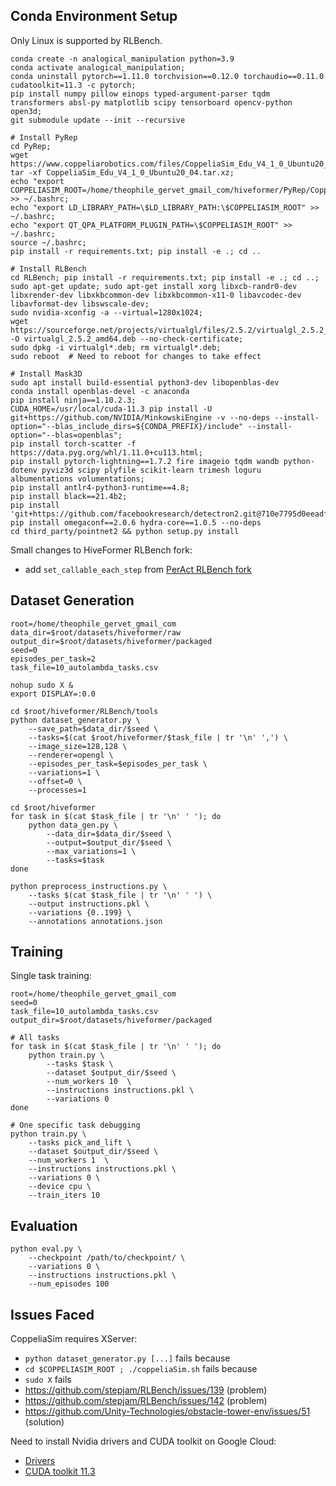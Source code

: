 ## Conda Environment Setup

Only Linux is supported by RLBench.
```
conda create -n analogical_manipulation python=3.9
conda activate analogical_manipulation;
conda uninstall pytorch==1.11.0 torchvision==0.12.0 torchaudio==0.11.0 cudatoolkit=11.3 -c pytorch;
pip install numpy pillow einops typed-argument-parser tqdm transformers absl-py matplotlib scipy tensorboard opencv-python open3d;
git submodule update --init --recursive

# Install PyRep
cd PyRep; 
wget https://www.coppeliarobotics.com/files/CoppeliaSim_Edu_V4_1_0_Ubuntu20_04.tar.xz; 
tar -xf CoppeliaSim_Edu_V4_1_0_Ubuntu20_04.tar.xz;
echo "export COPPELIASIM_ROOT=/home/theophile_gervet_gmail_com/hiveformer/PyRep/CoppeliaSim_Edu_V4_1_0_Ubuntu20_04" >> ~/.bashrc; 
echo "export LD_LIBRARY_PATH=\$LD_LIBRARY_PATH:\$COPPELIASIM_ROOT" >> ~/.bashrc;
echo "export QT_QPA_PLATFORM_PLUGIN_PATH=\$COPPELIASIM_ROOT" >> ~/.bashrc;
source ~/.bashrc;
pip install -r requirements.txt; pip install -e .; cd ..

# Install RLBench
cd RLBench; pip install -r requirements.txt; pip install -e .; cd ..;
sudo apt-get update; sudo apt-get install xorg libxcb-randr0-dev libxrender-dev libxkbcommon-dev libxkbcommon-x11-0 libavcodec-dev libavformat-dev libswscale-dev;
sudo nvidia-xconfig -a --virtual=1280x1024;
wget https://sourceforge.net/projects/virtualgl/files/2.5.2/virtualgl_2.5.2_amd64.deb/download -O virtualgl_2.5.2_amd64.deb --no-check-certificate;
sudo dpkg -i virtualgl*.deb; rm virtualgl*.deb;
sudo reboot  # Need to reboot for changes to take effect

# Install Mask3D
sudo apt install build-essential python3-dev libopenblas-dev
conda install openblas-devel -c anaconda
pip install ninja==1.10.2.3;
CUDA_HOME=/usr/local/cuda-11.3 pip install -U git+https://github.com/NVIDIA/MinkowskiEngine -v --no-deps --install-option="--blas_include_dirs=${CONDA_PREFIX}/include" --install-option="--blas=openblas";
pip install torch-scatter -f https://data.pyg.org/whl/1.11.0+cu113.html;
pip install pytorch-lightning==1.7.2 fire imageio tqdm wandb python-dotenv pyviz3d scipy plyfile scikit-learn trimesh loguru albumentations volumentations;
pip install antlr4-python3-runtime==4.8;
pip install black==21.4b2;
pip install 'git+https://github.com/facebookresearch/detectron2.git@710e7795d0eeadf9def0e7ef957eea13532e34cf';
pip install omegaconf==2.0.6 hydra-core==1.0.5 --no-deps
cd third_party/pointnet2 && python setup.py install
```

Small changes to HiveFormer RLBench fork:
* add `set_callable_each_step` from [PerAct RLBench fork](https://github.com/MohitShridhar/RLBench/blob/peract/rlbench/action_modes/arm_action_modes.py)

## Dataset Generation

```
root=/home/theophile_gervet_gmail_com
data_dir=$root/datasets/hiveformer/raw
output_dir=$root/datasets/hiveformer/packaged
seed=0
episodes_per_task=2
task_file=10_autolambda_tasks.csv

nohup sudo X &
export DISPLAY=:0.0

cd $root/hiveformer/RLBench/tools
python dataset_generator.py \
    --save_path=$data_dir/$seed \
    --tasks=$(cat $root/hiveformer/$task_file | tr '\n' ',') \
    --image_size=128,128 \
    --renderer=opengl \
    --episodes_per_task=$episodes_per_task \
    --variations=1 \
    --offset=0 \
    --processes=1

cd $root/hiveformer
for task in $(cat $task_file | tr '\n' ' '); do
    python data_gen.py \
        --data_dir=$data_dir/$seed \
        --output=$output_dir/$seed \
        --max_variations=1 \
        --tasks=$task
done

python preprocess_instructions.py \
    --tasks $(cat $task_file | tr '\n' ' ') \
    --output instructions.pkl \
    --variations {0..199} \
    --annotations annotations.json
```

## Training

Single task training:
```
root=/home/theophile_gervet_gmail_com
seed=0
task_file=10_autolambda_tasks.csv
output_dir=$root/datasets/hiveformer/packaged

# All tasks
for task in $(cat $task_file | tr '\n' ' '); do
    python train.py \
        --tasks $task \
        --dataset $output_dir/$seed \
        --num_workers 10  \
        --instructions instructions.pkl \
        --variations 0
done

# One specific task debugging
python train.py \
    --tasks pick_and_lift \
    --dataset $output_dir/$seed \
    --num_workers 1  \
    --instructions instructions.pkl \
    --variations 0 \
    --device cpu \
    --train_iters 10
```

## Evaluation

```
python eval.py \
    --checkpoint /path/to/checkpoint/ \
    --variations 0 \
    --instructions instructions.pkl \
    --num_episodes 100
```

## Issues Faced

CoppeliaSim requires XServer:
* `python dataset_generator.py [...]` fails because
* `cd $COPPELIASIM_ROOT ; ./coppeliaSim.sh` fails because
* `sudo X` fails
* https://github.com/stepjam/RLBench/issues/139 (problem)
* https://github.com/stepjam/RLBench/issues/142 (problem)
* https://github.com/Unity-Technologies/obstacle-tower-env/issues/51 (solution)

Need to install Nvidia drivers and CUDA toolkit on Google Cloud:
* [Drivers](https://cloud.google.com/compute/docs/gpus/install-drivers-gpu)
* [CUDA toolkit 11.3](https://developer.nvidia.com/cuda-11.3.0-download-archive?target_os=Linux&target_arch=x86_64&Distribution=Ubuntu&target_version=20.04&target_type=deb_local)
